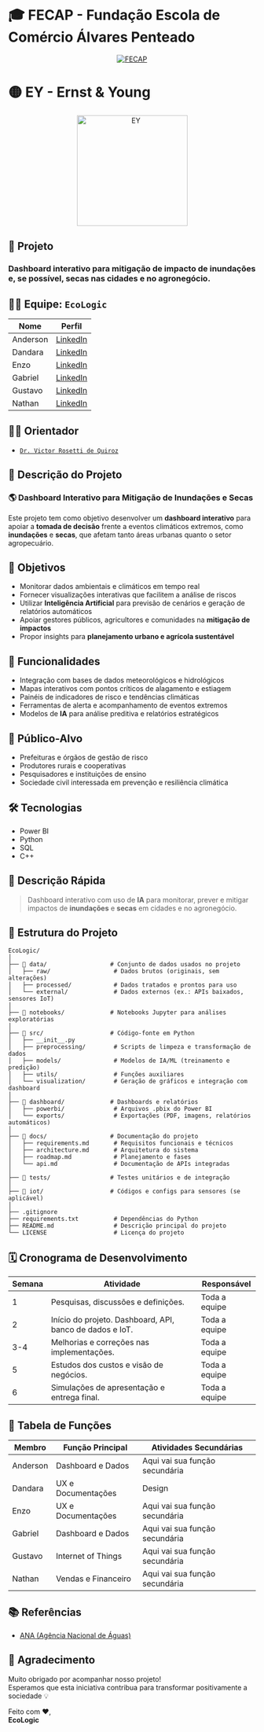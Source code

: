 # 🎓 **FECAP - Fundação Escola de Comércio Álvares Penteado**

<p align="center">
  <a href="https://www.fecap.br/">
    <img src="https://encrypted-tbn0.gstatic.com/images?q=tbn:ANd9GcRhZPrRa89Kma0ZZogxm0pi-tCn_TLKeHGVxywp-LXAFGR3B1DPouAJYHgKZGV0XTEf4AE&usqp=CAU" alt="FECAP" />
  </a>
</p>

# 🟡  **EY - Ernst & Young**

<p align="center">
  <a href="https://www.ey.com/pt_br/about-us">
    <img src="https://tse1.mm.bing.net/th/id/OIP.bc36gRicjZbcvILUXv-uMAHaHa?rs=1&pid=ImgDetMain&o=7&rm=3" alt="EY" width="225"/>
  </a>
</p>

## 🧠 **Projeto**

### Dashboard interativo para mitigação de impacto de inundações e, se possível, secas nas cidades e no agronegócio.

## 👨‍💻 **Equipe:** `EcoLogic`

|        Nome          |                          Perfil                                                                                                                                          |
|----------------------|--------------------------------------------------------------------------------------------------------------------------------------------------------------------------|
| Anderson             | [LinkedIn](https://www.linkedin.com/in/anderson-fernandez-2aa13924b/)                                                                                                    |
| Dandara              | [LinkedIn](https://www.linkedin.com/in/dandaramonike/)                                                                                                                   |
| Enzo                 | [LinkedIn](https://www.linkedin.com/in/enzohenrique777/)                                                                                                                 |
| Gabriel              | [LinkedIn](https://www.linkedin.com/in/gabriel-pires-2082b473/)                                                                                                          |
| Gustavo              | [LinkedIn](https://www.linkedin.com/in/gustavo-roberto-0aa488288/)                                                                                                       |
| Nathan               | [LinkedIn](https://www.linkedin.com/in/nathan-leandro-8bb064208/)                                                                                                        |

## 👨‍🏫 **Orientador**

- [`Dr. Victor Rosetti de Quiroz`](https://www.linkedin.com/in/victorbarq/?originalSubdomain=br)

## 📝 **Descrição do Projeto**

### 🌎 Dashboard Interativo para Mitigação de Inundações e Secas

Este projeto tem como objetivo desenvolver um **dashboard interativo** para apoiar a **tomada de decisão** frente a eventos climáticos extremos, como **inundações** e **secas**, que afetam tanto áreas urbanas quanto o setor agropecuário.  

## 🎯 **Objetivos**

- Monitorar dados ambientais e climáticos em tempo real  
- Fornecer visualizações interativas que facilitem a análise de riscos  
- Utilizar **Inteligência Artificial** para previsão de cenários e geração de relatórios automáticos  
- Apoiar gestores públicos, agricultores e comunidades na **mitigação de impactos**  
- Propor insights para **planejamento urbano e agrícola sustentável**  

## 🚀 **Funcionalidades**

- Integração com bases de dados meteorológicos e hidrológicos  
- Mapas interativos com pontos críticos de alagamento e estiagem  
- Painéis de indicadores de risco e tendências climáticas  
- Ferramentas de alerta e acompanhamento de eventos extremos  
- Modelos de **IA** para análise preditiva e relatórios estratégicos  

## 👥 **Público-Alvo**

- Prefeituras e órgãos de gestão de risco  
- Produtores rurais e cooperativas  
- Pesquisadores e instituições de ensino  
- Sociedade civil interessada em prevenção e resiliência climática  

## 🛠️ **Tecnologias**

- Power BI
- Python
- SQL
- C++

## 📌 Descrição Rápida

> Dashboard interativo com uso de **IA** para monitorar, prever e mitigar impactos de **inundações** e **secas** em cidades e no agronegócio.

## 📁 Estrutura do Projeto

```
EcoLogic/
│
├── 📁 data/                  # Conjunto de dados usados no projeto
│   ├── raw/                  # Dados brutos (originais, sem alterações)
│   ├── processed/            # Dados tratados e prontos para uso
│   └── external/             # Dados externos (ex.: APIs baixados, sensores IoT)
│
├── 📁 notebooks/             # Notebooks Jupyter para análises exploratórias
│
├── 📁 src/                   # Código-fonte em Python
│   ├── __init__.py
│   ├── preprocessing/        # Scripts de limpeza e transformação de dados
│   ├── models/               # Modelos de IA/ML (treinamento e predição)
│   ├── utils/                # Funções auxiliares
│   └── visualization/        # Geração de gráficos e integração com dashboard
│
├── 📁 dashboard/             # Dashboards e relatórios
│   ├── powerbi/              # Arquivos .pbix do Power BI
│   └── exports/              # Exportações (PDF, imagens, relatórios automáticos)
│
├── 📁 docs/                  # Documentação do projeto
│   ├── requirements.md       # Requisitos funcionais e técnicos
│   ├── architecture.md       # Arquitetura do sistema
│   ├── roadmap.md            # Planejamento e fases
│   └── api.md                # Documentação de APIs integradas
│
├── 📁 tests/                 # Testes unitários e de integração
│
├── 📁 iot/                   # Códigos e configs para sensores (se aplicável)
│
├── .gitignore
├── requirements.txt          # Dependências do Python
├── README.md                 # Descrição principal do projeto
└── LICENSE                   # Licença do projeto
```

## 🗓️ Cronograma de Desenvolvimento

| Semana |                Atividade                                    |     Responsável           |
|--------|-------------------------------------------------------------|---------------------------|
|   1    | Pesquisas, discussões e definições.                         | Toda a equipe             |
|   2    | Início do projeto. Dashboard, API, banco de dados e IoT.    | Toda a equipe             | 
|  3-4   | Melhorias e correções nas implementações.                   | Toda a equipe             |
|   5    | Estudos dos custos e visão de negócios.                     | Toda a equipe             |
|   6    | Simulações de apresentação e entrega final.                 | Toda a equipe             |

## 👥 Tabela de Funções

| Membro           | Função Principal      | Atividades Secundárias                                      |
|------------------|-----------------------|-------------------------------------------------------------|
| Anderson         | Dashboard e Dados     | Aqui vai sua função secundária                              |
| Dandara          | UX e Documentações    | Design                                                      |
| Enzo             | UX e Documentações    | Aqui vai sua função secundária                              |
| Gabriel          | Dashboard e Dados     | Aqui vai sua função secundária                              |
| Gustavo          | Internet of Things    | Aqui vai sua função secundária                              |
| Nathan           | Vendas e Financeiro   | Aqui vai sua função secundária                              |

## 📚 Referências

- [ANA (Agência Nacional de Águas)](https://dadosabertos.ana.gov.br/)

## 🙏 Agradecimento

Muito obrigado por acompanhar nosso projeto!  
Esperamos que esta iniciativa contribua para transformar positivamente a sociedade 💡

Feito com ❤,<br>
**EcoLogic**
